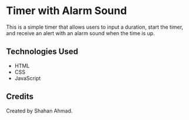 # Timer with Alarm Sound

This is a simple timer that allows users to input a duration, start the timer, and receive an alert with an alarm sound when the time is up.

## Technologies Used

- HTML
- CSS
- JavaScript


## Credits

Created by Shahan Ahmad.
